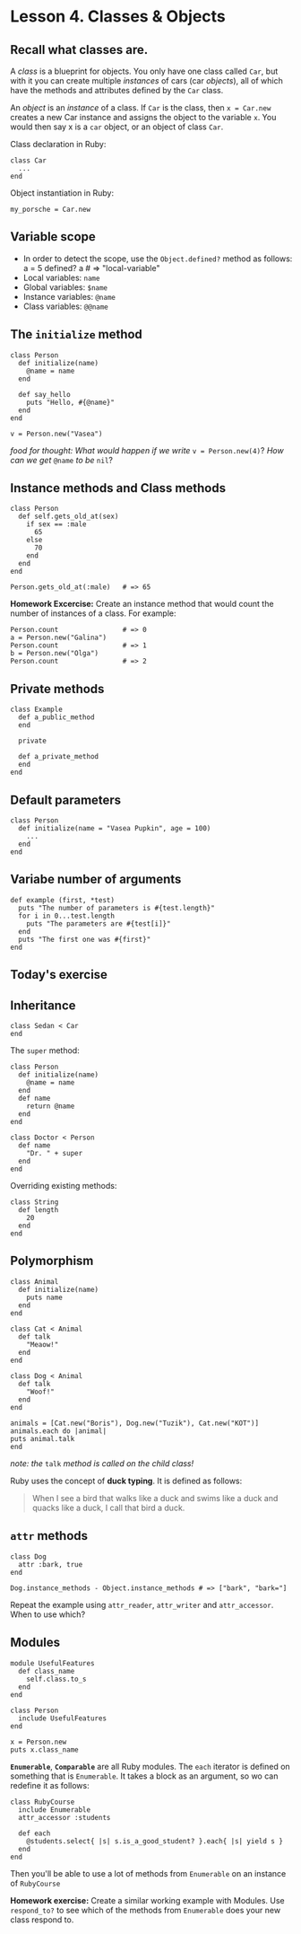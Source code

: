 # Lesson 4. Classes & Objects

## Recall what classes are.

A _class_ is a blueprint for objects. You only have one class called `Car`, but with it you can create multiple _instances_ of cars (car _objects_), all of which have the methods and attributes defined by the `Car` class.

An _object_ is an _instance_ of a class. If `Car` is the class, then `x = Car.new` creates a new Car instance and assigns the object to the variable `x`. You would then say x is a `car` object, or an object of class `Car`.

Class declaration in Ruby:

    class Car
      ...
    end

Object instantiation in Ruby:

    my_porsche = Car.new

## Variable scope

+ In order to detect the scope, use the `Object.defined?` method as follows:
    a = 5
    defined? a   # => "local-variable"
+ Local variables: `name`
+ Global variables: `$name`
+ Instance variables: `@name`
+ Class variables: `@@name`

## The `initialize` method

    class Person
      def initialize(name)
        @name = name
      end

      def say_hello
        puts "Hello, #{@name}"
      end
    end

    v = Person.new("Vasea")

_food for thought: What would happen if we write_ `v = Person.new(4)`? _How can we get_ `@name` _to be_ `nil`?

## Instance methods and Class methods

    class Person
      def self.gets_old_at(sex)
        if sex == :male
          65
        else
          70
        end
      end
    end

    Person.gets_old_at(:male)   # => 65

**Homework Excercise:**
Create an instance method that would count the number of instances of a class. For example:

    Person.count                # => 0
    a = Person.new("Galina")
    Person.count                # => 1
    b = Person.new("Olga")
    Person.count                # => 2

## Private methods

    class Example
      def a_public_method
      end
   
      private
   
      def a_private_method
      end
    end

## Default parameters

    class Person
      def initialize(name = "Vasea Pupkin", age = 100)
        ...
      end
    end

## Variabe number of arguments

    def example (first, *test)
      puts "The number of parameters is #{test.length}"
      for i in 0...test.length
        puts "The parameters are #{test[i]}"
      end
      puts "The first one was #{first}"
    end

## Today's exercise

## Inheritance

    class Sedan < Car
    end

The `super` method:

    class Person
      def initialize(name)
        @name = name
      end
      def name
        return @name
      end
    end

    class Doctor < Person
      def name
        "Dr. " + super
      end
    end

Overriding existing methods:

    class String
      def length
        20
      end
    end

## Polymorphism

    class Animal
      def initialize(name)
        puts name
      end
    end

    class Cat < Animal
      def talk
        "Meaow!"
      end
    end

    class Dog < Animal
      def talk
        "Woof!"
      end
    end

    animals = [Cat.new("Boris"), Dog.new("Tuzik"), Cat.new("KOT")]
    animals.each do |animal|
    puts animal.talk
    end

_note: the_ `talk` _method is called on the child class!_

Ruby uses the concept of **duck typing**. It is defined as follows:
> When I see a bird that walks like a duck and swims like a duck and quacks like a duck, I call that bird a duck.

## `attr` methods
    
    class Dog
      attr :bark, true
    end

    Dog.instance_methods - Object.instance_methods # => ["bark", "bark="]
    
Repeat the example using `attr_reader`, `attr_writer` and `attr_accessor`. When to use which?

## Modules

    module UsefulFeatures
      def class_name
        self.class.to_s
      end
    end
    
    class Person
      include UsefulFeatures
    end

    x = Person.new
    puts x.class_name

**`Enumerable`**, **`Comparable`** are all Ruby modules. The `each` iterator is defined on something that is `Enumerable`.
It takes a block as an argument, so wo can redefine it as follows:

    class RubyCourse
      include Enumerable
      attr_accessor :students

      def each
        @students.select{ |s| s.is_a_good_student? }.each{ |s| yield s }
      end
    end

Then you'll be able to use a lot of methods from `Enumerable` on an instance of `RubyCourse`

**Homework exercise:** Create a similar working example with Modules. Use `respond_to?` to see which of the methods from `Enumerable` does your new class respond to.
